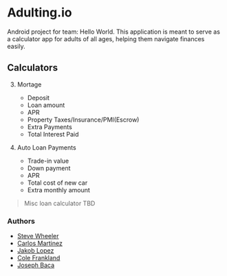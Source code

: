 # Adulting.io
Android project for team: Hello World. This application is meant to serve as a calculator app for adults of all ages, helping them navigate finances easily.

## Calculators
3. Mortage
   - Deposit
   - Loan amount
   - APR
   - Property Taxes/Insurance/PMI(Escrow)
   - Extra Payments
   - Total Interest Paid

4. Auto Loan Payments
   - Trade-in value
   - Down payment
   - APR
   - Total cost of new car
   - Extra monthly amount 

> Misc loan calculator
>  TBD


### Authors
- [Steve Wheeler](https://github.com/itswheeler)
- [Carlos Martinez](https://github.com/Cima9642) 
- [Jakob Lopez](https://github.com/JakTheMan)
- [Cole Frankland](https://github.com/Nullctipus) 
- [Joseph Baca](https://github.com/idontknowkarate)
